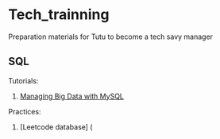 # Tech_trainning

Preparation materials for Tutu to become a tech savy manager

## SQL
Tutorials: 
1. [Managing Big Data with MySQL](https://www.coursera.org/learn/analytics-mysql/home/welcome)

Practices:
1. [Leetcode database] (
